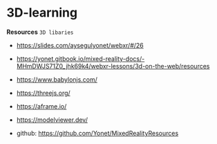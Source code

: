 # 3D-learning

**Resources**
``3D libaries``

- https://slides.com/aysegulyonet/webxr/#/26
- https://yonet.gitbook.io/mixed-reality-docs/-MHmDWJS71Z0_jhk69k4/webxr-lessons/3d-on-the-web/resources
- https://www.babylonjs.com/
 
- https://threejs.org/

- https://aframe.io/

- https://modelviewer.dev/

- github: https://github.com/Yonet/MixedRealityResources
